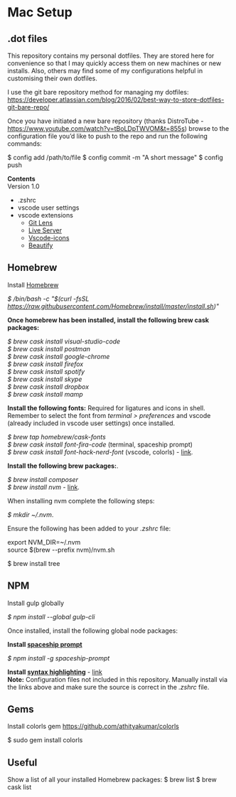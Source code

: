 # Mac Setup 

## .dot files

This repository contains my personal dotfiles. They are stored here for convenience so that I may quickly access them on new machines or new installs. Also, others may find some of my configurations helpful in customising their own dotfiles.

I use the git bare repository method for managing my dotfiles: https://developer.atlassian.com/blog/2016/02/best-way-to-store-dotfiles-git-bare-repo/ 

Once you have initiated a new bare repository (thanks DistroTube - https://www.youtube.com/watch?v=tBoLDpTWVOM&t=855s) browse to the configuration file you’d like to push to the repo and run the following commands:

$ config add /path/to/file
$ config commit -m "A short message"
$ config push

**Contents**\
Version 1.0

- .zshrc
- vscode user settings
- vscode extensions
    - [Git Lens](https://marketplace.visualstudio.com/items?itemName=eamodio.gitlens)
    - [Live Server](https://marketplace.visualstudio.com/items?itemName=ritwickdey.LiveServer)
    - [Vscode-icons](https://marketplace.visualstudio.com/items?itemName=vscode-icons-team.vscode-icons)
    - [Beautify](https://marketplace.visualstudio.com/items?itemName=HookyQR.beautify)

## Homebrew
Install [Homebrew](https://brew.sh)

*$ /bin/bash -c "$(curl -fsSL https://raw.githubusercontent.com/Homebrew/install/master/install.sh)"*

**Once homebrew has been installed, install the following brew cask packages:**

*$ brew cask install visual-studio-code*\
*$ brew cask install postman*\
*$ brew cask install google-chrome*\
*$ brew cask install firefox*\
*$ brew cask install spotify*\
*$ brew cask install skype*\
*$ brew cask install dropbox*\
*$ brew cask install mamp*

**Install the following fonts:** 
Required for ligatures and icons in shell.\
Remember to select the font from *terminal > preferences* and vscode (already included in vscode user settings) once installed.

*$ brew tap homebrew/cask-fonts*\
*$ brew cask install font-fira-code* (terminal, spaceship prompt)\
*$ brew cask install font-hack-nerd-font* (vscode, colorls) - [link](https://github.com/ryanoasis/nerd-fonts/blob/master/readme.md#option-4-homebrew-fonts). 

**Install the following brew packages:**. 

*$ brew install composer*\
*$ brew install nvm* - [link](https://medium.com/@jamesauble/install-nvm-on-mac-with-brew-adb921fb92cc). 

When installing nvm complete the following steps:

*$ mkdir ~/.nvm*.

Ensure the following has been added to your *.zshrc* file:

export NVM_DIR=~/.nvm\
source $(brew --prefix nvm)/nvm.sh

$ brew install tree

## NPM

Install gulp globally

*$ npm install --global gulp-cli*

Once installed, install the following global node packages:

**Install [spaceship prompt](https://www.robertcooper.me/elegant-development-experience-with-zsh-and-hyper-terminal)**

*$ npm install -g spaceship-prompt*

**Install [syntax highlighting](https://github.com/zsh-users/zsh-syntax-highlighting.git)** - [link](https://coderwall.com/p/qmvfya/syntax-highlighting-for-zsh)\
**Note:** Configuration files not included in this repository. Manually install via the links above and make sure the source is correct in the *.zshrc* file.

## Gems

Install colorls gem
https://github.com/athityakumar/colorls

$ sudo gem install colorls

## Useful 

Show a list of all your installed Homebrew packages:
$ brew list
$ brew cask list 
